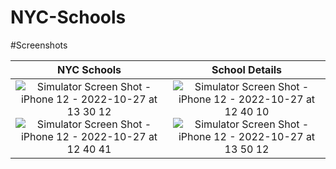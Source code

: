 # NYC-Schools

#Screenshots

|NYC Schools| School Details |
|:-:|:-:|
|![Simulator Screen Shot - iPhone 12 - 2022-10-27 at 13 30 12](https://user-images.githubusercontent.com/45903299/198395355-91adc64a-fdf6-493d-b349-fdb7fc26b13b.png)![Simulator Screen Shot - iPhone 12 - 2022-10-27 at 12 40 41](https://user-images.githubusercontent.com/45903299/198395362-7c5de84b-09ba-4dbd-bcee-f36444f7cfa1.png)|![Simulator Screen Shot - iPhone 12 - 2022-10-27 at 12 40 10](https://user-images.githubusercontent.com/45903299/198395364-f14928ea-ddbd-44e3-941e-5cff3eaec65c.png)![Simulator Screen Shot - iPhone 12 - 2022-10-27 at 13 50 12](https://user-images.githubusercontent.com/45903299/198395366-61fa5392-a943-4990-9655-3e1f58c8ff48.png)|
